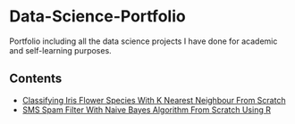# Data-Science-Portfolio
Portfolio including all the data science projects I have done for academic and self-learning purposes.

## Contents
- [Classifying Iris Flower Species With K Nearest Neighbour From Scratch](https://github.com/Calvin107/Data-Science-Portfolio/blob/master/Classifying%20Iris%20Flower%20Species%20With%20K-Nearest%20Neighbour%20From%20Scratch.ipynb)
- [SMS Spam Filter With Naive Bayes Algorithm From Scratch Using R](https://github.com/Calvin107/Data-Science-Portfolio/blob/master/SMS%20Spam%20Filter%20With%20Naive%20Bayes%20Algorithm%20From%20Scratch%20Using%20R.ipynb)
